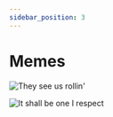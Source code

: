 ```yaml
---
sidebar_position: 3
---
```


# Memes

![They see us rollin'](https://media.discordapp.net/attachments/684493120301301792/845048866650325022/rollin.png)

![It shall be one I respect](https://media.discordapp.net/attachments/684493120301301792/846893845584543744/raid_guild_memes.001.jpeg)
